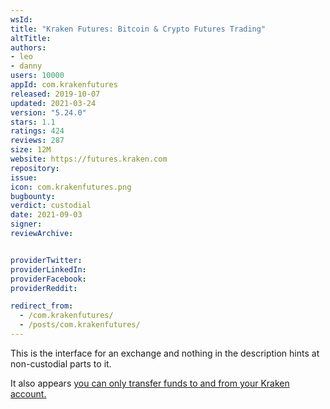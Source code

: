 ```yaml
---
wsId: 
title: "Kraken Futures: Bitcoin & Crypto Futures Trading"
altTitle: 
authors:
- leo
- danny
users: 10000
appId: com.krakenfutures
released: 2019-10-07
updated: 2021-03-24
version: "5.24.0"
stars: 1.1
ratings: 424
reviews: 287
size: 12M
website: https://futures.kraken.com
repository: 
issue: 
icon: com.krakenfutures.png
bugbounty: 
verdict: custodial
date: 2021-09-03
signer: 
reviewArchive:


providerTwitter: 
providerLinkedIn: 
providerFacebook: 
providerReddit: 

redirect_from:
  - /com.krakenfutures/
  - /posts/com.krakenfutures/
---
```



This is the interface for an exchange and nothing in the description hints at
non-custodial parts to it.

It also appears [you can only transfer funds to and from your Kraken account.](https://support.kraken.com/hc/en-us/articles/360022627692-Transferring-funds-to-and-from-the-Holding-Wallet#:~:text=Navigate%20to%20%E2%80%9CWallets%E2%80%9D%20on%20the,that%20the%20transfer%20was%20requested.)